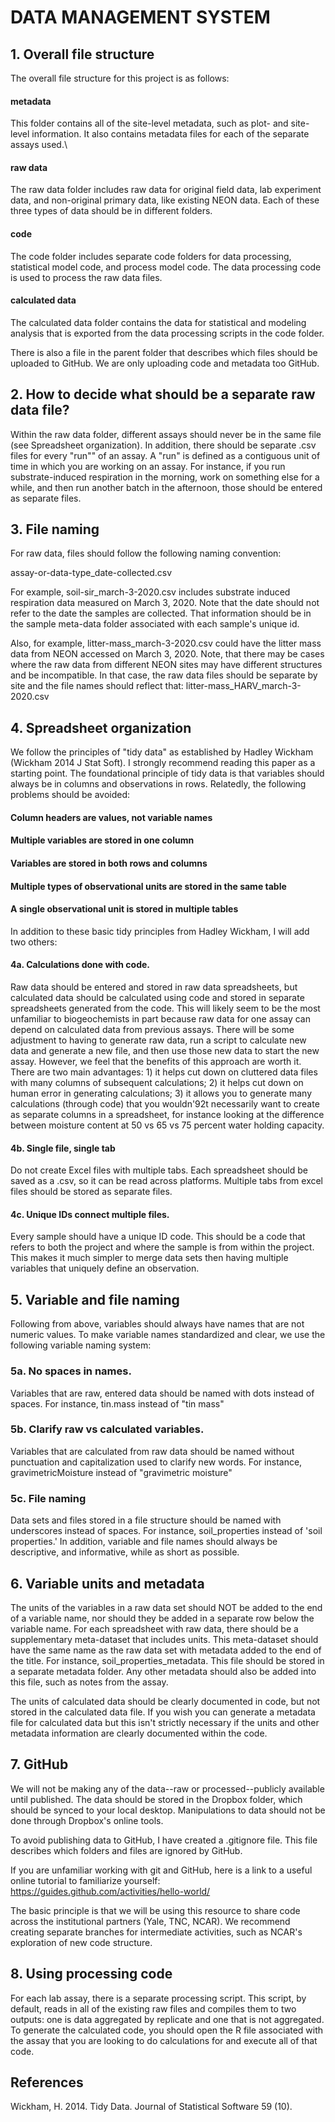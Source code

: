 # DATA MANAGEMENT SYSTEM

## 1. Overall file structure
The overall file structure for this project is as follows:

#### metadata
This folder contains all of the site-level metadata, such as plot- and site-level information. It also contains metadata files for each of the separate assays used.\

#### raw data
The raw data folder includes raw data for original field data, lab experiment data, and non-original primary data, like existing NEON data. Each of these three types of data should be in different folders.

#### code
The code folder includes separate code folders for data processing, statistical model code, and process model code. The data processing code is used to process the raw data files.

#### calculated data
The calculated data folder contains the data for statistical and modeling analysis that is exported from the data processing scripts in the code folder.

There is also a file in the parent folder that describes which files should be uploaded to GitHub. We are only uploading code and metadata too GitHub.

## 2. How to decide what should be a separate raw data file?
Within the raw data folder, different assays should never be in the same file (see Spreadsheet organization). In addition, there should be separate .csv files for every "run"" of an assay. A "run" is defined as a contiguous unit of time in which you are working on an assay. For instance, if you run substrate-induced respiration in the morning, work on something else for a while, and then run another batch in the afternoon, those should be entered as separate files.

## 3. File naming
For raw data, files should follow the following naming convention:

assay-or-data-type_date-collected.csv

For example, soil-sir_march-3-2020.csv includes substrate induced respiration data measured on March 3, 2020. Note that the date should not refer to the date the samples are collected. That information should be in the sample meta-data folder associated with each sample's unique id.

Also, for example, litter-mass_march-3-2020.csv could have the litter mass data from NEON accessed on March 3, 2020. Note, that there may be cases where the raw data from different NEON sites may have different structures and be incompatible. In that case, the raw data files should be separate by site and the file names should reflect that: litter-mass_HARV_march-3-2020.csv


## 4. Spreadsheet organization
We follow the principles of "tidy data" as established by Hadley Wickham (Wickham 2014 J Stat Soft). I strongly recommend reading this paper as a starting point. The foundational principle of tidy data is that variables should always be in columns and observations in rows. Relatedly, the following problems should be avoided:

#### Column headers are values, not variable names
#### Multiple variables are stored in one column
#### Variables are stored in both rows and columns
#### Multiple types of observational units are stored in the same table
#### A single observational unit is stored in multiple tables

In addition to these basic tidy principles from Hadley Wickham, I will add two others:

#### 4a. Calculations done with code.
Raw data should be entered and stored in raw data spreadsheets, but calculated data should be calculated using code and stored in separate spreadsheets generated from the code. This will likely seem to be the most unfamiliar to biogeochemists in part because raw data for one assay can depend on calculated data from previous assays. There will be some adjustment to having to generate raw data, run a script to calculate new data and generate a new file, and then use those new data to start the new assay. However, we feel that the benefits of this approach are worth it. There are two main advantages: 1) it helps cut down on cluttered data files with many columns of subsequent calculations; 2) it helps cut down on human error in generating calculations; 3) it allows you to generate many calculations (through code) that you wouldn\'92t necessarily want to create as separate columns in a spreadsheet, for instance looking at the difference between moisture content at 50 vs 65 vs 75 percent water holding capacity.

#### 4b. Single file, single tab
Do not create Excel files with multiple tabs. Each spreadsheet should be saved as a .csv, so it can be read across platforms. Multiple tabs from excel files should be stored as separate files.

#### 4c. Unique IDs connect multiple files.
Every sample should have a unique ID code. This should be a code that refers to both the project and where the sample is from within the project. This makes it much simpler to merge data sets then having multiple variables that uniquely define an observation.


## 5. Variable and file naming
Following from above, variables should always have names that are not numeric values. To make variable names standardized and clear, we use the following variable naming system:

### 5a. No spaces in names.
Variables that are raw, entered data should be named with dots instead of spaces. For instance, tin.mass instead of "tin mass"

### 5b. Clarify raw vs calculated variables.
Variables that are calculated from raw data should be named without punctuation and capitalization used to clarify new words. For instance, gravimetricMoisture instead of "gravimetric moisture"

### 5c. File naming
Data sets and files stored in a file structure should be named with underscores instead of spaces. For instance, soil_properties instead of 'soil properties.' In addition, variable and file names should always be descriptive, and informative, while as short as possible.


## 6. Variable units and metadata
The units of the variables in a raw data set should NOT be added to the end of a variable name, nor should they be added in a separate row below the variable name. For each spreadsheet with raw data, there should be a supplementary meta-dataset that includes units. This meta-dataset should have the same name as the raw data set with metadata added to the end of the title. For instance, soil_properties_metadata. This file should be stored in a separate metadata folder. Any other metadata should also be added into this file, such as notes from the assay.

The units of calculated data should be clearly documented in code, but not stored in the calculated data file. If you wish you can generate a metadata file for calculated data but this isn't strictly necessary if the units and other metadata information are clearly documented within the code.


## 7. GitHub
We will not be making any of the data--raw or processed--publicly available until published. The data should be stored in the Dropbox folder, which should be synced to your local desktop. Manipulations to data should not be done through Dropbox's online tools.

To avoid publishing data to GitHub, I have created a .gitignore file. This file describes which folders and files are ignored by GitHub.

If you are unfamiliar working with git and GitHub, here is a link to a useful online tutorial to familiarize yourself: https://guides.github.com/activities/hello-world/

The basic principle is that we will be using this resource to share code across the institutional partners (Yale, TNC, NCAR). We recommend creating separate branches for intermediate activities, such as NCAR's exploration of new code structure.


## 8. Using processing code
For each lab assay, there is a separate processing script. This script, by default, reads in all of the existing raw files and compiles them to two outputs: one is data aggregated by replicate and one that is not aggregated. To generate the calculated code, you should open the R file associated with the assay that you are looking to do calculations for and execute all of that code.


## References

Wickham, H. 2014. Tidy Data. Journal of Statistical Software 59 (10).